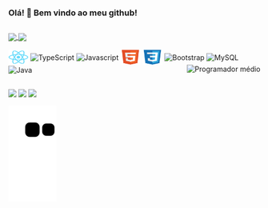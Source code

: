 ### Olá! 👋 Bem vindo ao meu github!

##

<a href="https://github.com/Diego-Sant">
<img align="center" height="180em" src="https://github-readme-stats.vercel.app/api?username=Diego-Sant&show_icons=true&theme=radical&include_all_commits=true">
<img align="center" height="180em" src="https://github-readme-stats.vercel.app/api/top-langs/?username=Diego-Sant&layout=compact&theme=radical">
</a>

<div style="display: inline_block"><br>
  <img align="center" alt="React" height="30" width="40" src="https://raw.githubusercontent.com/devicons/devicon/master/icons/react/react-original.svg">
  <img align="center" alt="TypeScript" height="40" width="43" src="https://img.icons8.com/?size=512&id=nCj4PvnCO0tZ&format=png">
  <img align="center" alt="Javascript" height="30" width="40" src="https://cdn.jsdelivr.net/gh/devicons/devicon/icons/javascript/javascript-original.svg">
  <img align="center" alt="HTML5" height="30" width="40" src="https://raw.githubusercontent.com/devicons/devicon/master/icons/html5/html5-original.svg">
  <img align="center" alt="CSS3" height="30" width="40" src="https://raw.githubusercontent.com/devicons/devicon/master/icons/css3/css3-original.svg">
  <img align="center" alt="Bootstrap" height="35" width="40" src="https://cdn.jsdelivr.net/gh/devicons/devicon/icons/bootstrap/bootstrap-original.svg">
  <img align="center" alt="MySQL" height="50" width="50" src="https://cdn.jsdelivr.net/gh/devicons/devicon/icons/mysql/mysql-original-wordmark.svg">
  <img align="center" alt="Java" height="36" width="42" src="https://cdn.jsdelivr.net/gh/devicons/devicon/icons/java/java-original.svg">
  
  <img align="right" alt="Programador médio" height="150" src="https://www.reactiongifs.com/wp-content/uploads/2012/11/typing.gif">
</div>

##

<div> 
  <a href = "mailto:diegossantana068@gmail.com"><img src="https://img.shields.io/badge/Gmail-D14836?style=for-the-badge&logo=gmail&logoColor=white" target="_blank"></a>
  <a href="https://www.linkedin.com/in/diego-de-souza-sant-ana-7784b821b/" target="_blank"><img src="https://img.shields.io/badge/-LinkedIn-%230077B5?style=for-the-badge&logo=linkedin&logoColor=white" target="_blank"></a>
  <a href="https://wa.me/21996790499" target="_blank"><img src="https://img.shields.io/badge/WhatsApp-25D366?style=for-the-badge&logo=whatsapp&logoColor=white" target="_blank"></a> 
</div>

![Snake animation](https://github.com/Diego-Sant/Diego-Sant/blob/output/github-contribution-grid-snake.svg)

